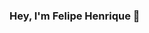 ### Hey, I'm Felipe Henrique 👋

<!--
**felipepsicoutlook/felipepsicoutlook** is a ✨ _special_ ✨ repository because its `README.md` (this file) appears on your GitHub profile.

### There is no elevator to success, you have to take the stairs
- 🏠 I'm from Bahia🌴
- 🦾 I wanna become a Front-End engineer
- 🧠 I’m currently learning JavaScript and Java


Find me elsewhere🔎

[![Twitter Badge](https://img.shields.io/badge/-@felipendev-6633cc?style=flat-square&labelColor=6633cc&logo=twitter&logoColor=white&link=https://twitter.com/Felipendev)](https://twitter.com/Felipendev) 
[![Linkedin Badge](https://img.shields.io/badge/-Felipe%20Henrique-6633cc?style=flat-square&logo=Linkedin&logoColor=white&link=https://www.linkedin.com/in/felipe-henrique-pedroso/)](https://www.linkedin.com/in/felipe-henrique-pedroso/) 
[![Gmail Badge](https://img.shields.io/badge/-felipehenrique.pds@gmail.com-6633cc?style=flat-square&logo=Gmail&logoColor=white&link=mailto:felipehenrique.pds@gmail.com)](mailto:felipehenrique.pds@gmail.com)
